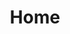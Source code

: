 ---
lang: en-US
home: true
title: Home
heroImage: /logo.avif
description: The launcher is written in Java using JavaFX technology, thanks to which it has extensive customization options and flawless performance. With smart binding, you can download clients and set up servers with just a few commands, without compiling source code or modifying client classes!
actions:
  - text: Get started
    link: guide/getting-started.html
    type: primary
features:
  - title: Cross-platform
    details: Works everywhere, from Linux to your coffee maker.
  - title: Security
    details: Support for proprietary AntiInject protection library and protection against common hacking methods
  - title: Customizability
    details: The launcher is written in Java using JavaFX technology, thanks to which it has extensive customization options and flawless performance.
---